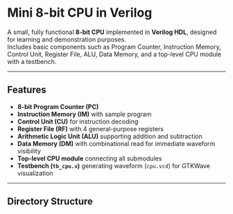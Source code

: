 # Mini 8-bit CPU in Verilog

A small, fully functional **8-bit CPU** implemented in **Verilog HDL**, designed for learning and demonstration purposes.  
Includes basic components such as Program Counter, Instruction Memory, Control Unit, Register File, ALU, Data Memory, and a top-level CPU module with a testbench.

---

## Features

- **8-bit Program Counter (PC)**  
- **Instruction Memory (IM)** with sample program  
- **Control Unit (CU)** for instruction decoding  
- **Register File (RF)** with 4 general-purpose registers  
- **Arithmetic Logic Unit (ALU)** supporting addition and subtraction  
- **Data Memory (DM)** with combinational read for immediate waveform visibility  
- **Top-level CPU module** connecting all submodules  
- **Testbench (`tb_cpu.v`)** generating waveform (`cpu.vcd`) for GTKWave visualization

---

## Directory Structure

